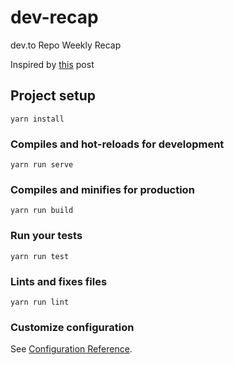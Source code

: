 # dev-recap

dev.to Repo Weekly Recap

Inspired by [this](https://dev.to/devteam/devto-repo-recap-from-the-past-two-weeks-10ok) post

## Project setup
```
yarn install
```

### Compiles and hot-reloads for development
```
yarn run serve
```

### Compiles and minifies for production
```
yarn run build
```

### Run your tests
```
yarn run test
```

### Lints and fixes files
```
yarn run lint
```

### Customize configuration
See [Configuration Reference](https://cli.vuejs.org/config/).
